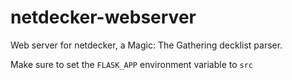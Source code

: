 # netdecker-webserver
Web server for netdecker, a Magic: The Gathering decklist parser.

Make sure to set the `FLASK_APP` environment variable to `src`

